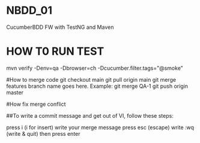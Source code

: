# NBDD_01

CucumberBDD FW with TestNG and Maven

# HOW T0 RUN TEST

mvn verify -Denv=qa -Dbrowser=ch -Dcucumber.filter.tags="@smoke"

#How to merge code
git checkout main
git pull origin main
git merge features branch name goes here.
Example: git merge QA-1
git push origin master

#How fix merge conflict

##To write a commit message and get out of VI, follow these steps:

press i (i for insert)
write your merge message
press esc (escape)
write :wq (write & quit)
then press enter
